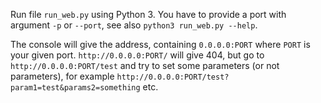 Run file `run_web.py` using Python 3. You have to provide a port with argument `-p` or `--port`, see also `python3 run_web.py --help`.

The console will give the address, containing `0.0.0.0:PORT` where `PORT` is your given port. `http://0.0.0.0:PORT/` will give 404, but go to `http://0.0.0.0:PORT/test` and try to set some parameters (or not parameters), for example `http://0.0.0.0:PORT/test?param1=test&params2=something` etc.

